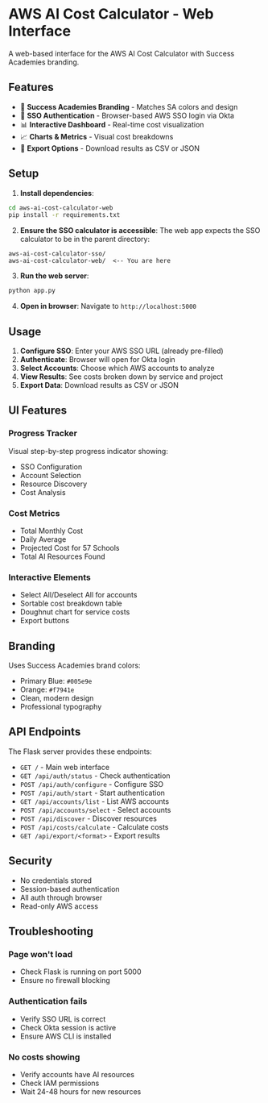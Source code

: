 # AWS AI Cost Calculator - Web Interface

A web-based interface for the AWS AI Cost Calculator with Success Academies branding.

## Features

- 🎨 **Success Academies Branding** - Matches SA colors and design
- 🔐 **SSO Authentication** - Browser-based AWS SSO login via Okta
- 📊 **Interactive Dashboard** - Real-time cost visualization
- 📈 **Charts & Metrics** - Visual cost breakdowns
- 💾 **Export Options** - Download results as CSV or JSON

## Setup

1. **Install dependencies**:
```bash
cd aws-ai-cost-calculator-web
pip install -r requirements.txt
```

2. **Ensure the SSO calculator is accessible**:
The web app expects the SSO calculator to be in the parent directory:
```
aws-ai-cost-calculator-sso/
aws-ai-cost-calculator-web/  <-- You are here
```

3. **Run the web server**:
```bash
python app.py
```

4. **Open in browser**:
Navigate to `http://localhost:5000`

## Usage

1. **Configure SSO**: Enter your AWS SSO URL (already pre-filled)
2. **Authenticate**: Browser will open for Okta login
3. **Select Accounts**: Choose which AWS accounts to analyze
4. **View Results**: See costs broken down by service and project
5. **Export Data**: Download results as CSV or JSON

## UI Features

### Progress Tracker
Visual step-by-step progress indicator showing:
- SSO Configuration
- Account Selection
- Resource Discovery
- Cost Analysis

### Cost Metrics
- Total Monthly Cost
- Daily Average
- Projected Cost for 57 Schools
- Total AI Resources Found

### Interactive Elements
- Select All/Deselect All for accounts
- Sortable cost breakdown table
- Doughnut chart for service costs
- Export buttons

## Branding

Uses Success Academies brand colors:
- Primary Blue: `#005e9e`
- Orange: `#f7941e`
- Clean, modern design
- Professional typography

## API Endpoints

The Flask server provides these endpoints:
- `GET /` - Main web interface
- `GET /api/auth/status` - Check authentication
- `POST /api/auth/configure` - Configure SSO
- `POST /api/auth/start` - Start authentication
- `GET /api/accounts/list` - List AWS accounts
- `POST /api/accounts/select` - Select accounts
- `POST /api/discover` - Discover resources
- `POST /api/costs/calculate` - Calculate costs
- `GET /api/export/<format>` - Export results

## Security

- No credentials stored
- Session-based authentication
- All auth through browser
- Read-only AWS access

## Troubleshooting

### Page won't load
- Check Flask is running on port 5000
- Ensure no firewall blocking

### Authentication fails
- Verify SSO URL is correct
- Check Okta session is active
- Ensure AWS CLI is installed

### No costs showing
- Verify accounts have AI resources
- Check IAM permissions
- Wait 24-48 hours for new resources